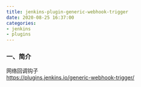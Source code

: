 ```yaml
---
title: jenkins-plugin-generic-webhook-trigger
date: 2020-08-25 16:37:00
categories:
- jenkins
- plugins
---
```

### 一、简介
网络回调钩子  
https://plugins.jenkins.io/generic-webhook-trigger/
